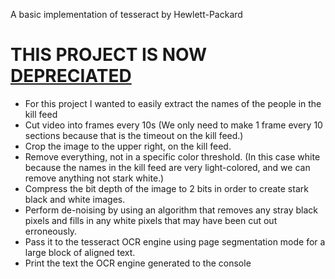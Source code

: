 A basic implementation of tesseract by Hewlett-Packard
# THIS PROJECT IS NOW [DEPRECIATED](https://github.com/happihound/apexTracking) 

- For this project I wanted to easily extract the names of the people in the kill feed
- Cut video into frames every 10s (We only need to make 1 frame every 10 sections because that is the timeout on the kill feed.)
- Crop the image to the upper right, on the kill feed.
- Remove everything, not in a specific color threshold. (In this case white because the names in the kill feed are very light-colored, and we can remove anything not stark white.) 
- Compress the bit depth of the image to 2 bits in order to create stark black and white images. 
- Perform de-noising by using an algorithm that removes any stray black pixels and fills in any white pixels that may have been cut out erroneously. 
- Pass it to the tesseract OCR engine using page segmentation mode for a large block of aligned text. 
- Print the text the OCR engine generated to the console
